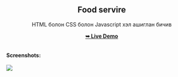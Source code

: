 <h2 align="center">Food servire</h2>
<div align="center">
<p>HTML болон CSS болон Javascript хэл ашиглан бичив</p>
<a href="https://temuulen891.github.io/food-website/" target="_blank"><strong>➥ Live Demo</strong></a>
</div> <br/><br/>
<b>Screenshots:</b> <br/><br/>
<img src="https://github.com/temuulen891/food-website/assets/images/testimonials/Screenshot(43).png"></img
